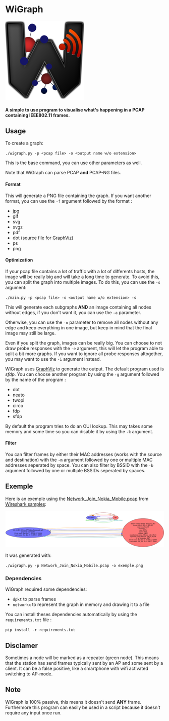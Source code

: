 # WiGraph

![WiGraph logo](images/logo-medium.png)

#### A simple to use program to visualise what's happening in a PCAP containing IEEE802.11 frames.

## Usage

To create a graph:

`./wigraph.py -p <pcap file> -o <output name w/o extension>`

This is the base command, you can use other parameters as well.

Note that WiGraph can parse PCAP __and__ PCAP-NG files.

#### Format

This will generate a PNG file containing the graph. If you want another format, you can use the `-f` argument followed by the format :
- jpg
- gif
- svg
- svgz
- pdf
- dot (source file for [GraphViz](https://graphviz.org/))
- ps
- png

#### Optimization

If your pcap file contains a lot of traffic with a lot of differents hosts, the image will be really big and will take a long time to generate. To avoid this, you can split the graph into multiple images. To do this, you can use the `-s` argument:

`./main.py -p <pcap file> -o <output name w/o extension> -s`

This will generate each subgraphs __AND__ an image containing all nodes without edges, if you don't want it, you can use the `-a` parameter.

Otherwise, you can use the `-n` parameter to remove all nodes without any edge and keep everything in one image, but keep in mind that the final image may still be large.

Even if you split the graph, images can be really big. You can choose to not draw probe responses with the `-e` argument, this will let the program able to split a bit more graphs. If you want to ignore all probe responses altogether, you may want to use the `-i` argument instead.

WiGraph uses [GraphViz](https://graphviz.org/) to generate the output. The default program used is _sfdp_. You can choose another program by using the `-g` argument followed by the name of the program :
- dot
- neato
- twopi
- circo
- fdp
- sfdp

By default the program tries to do an OUI lookup. This may takes some memory and some time so you can disable it by using the `-k` argument.

#### Filter

You can filter frames by either their MAC addresses (works with the source and destination) with the `-m` argument followed by one or multiple MAC addresses seperated by space.
You can also filter by BSSID with the `-b` argument followed by one or multiple BSSIDs seperated by spaces.


## Exemple

Here is an exemple using the [Network_Join_Nokia_Mobile.pcap](https://wiki.wireshark.org/SampleCaptures?action=AttachFile&do=get&target=Network_Join_Nokia_Mobile.pcap) from [Wireshark samples](https://wiki.wireshark.org/SampleCaptures):

![Exemple](images/exemple.png)

It was generated with:

`./wigraph.py -p Network_Join_Nokia_Mobile.pcap -o exemple.png`


### Dependencies

WiGraph required some dependencies:
- `dpkt` to parse frames
- `networkx` to represent the graph in memory and drawing it to a file

You can install theses dependencies automatically by using the `requirements.txt` file :

`pip install -r requirements.txt`


## Disclamer

Sometimes a node will be marked as a repeater (green node). This means that the station has send frames typically sent by an AP and some sent by a client. It can be a false positive, like a smartphone with wifi activated switching to AP-mode.

## Note

WiGraph is 100% passive, this means it doesn't send __ANY__ frame.
Furthermore this program can easily be used in a script because it doesn't require any input once run.
